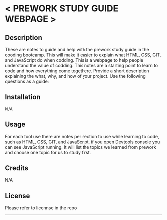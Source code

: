 # < PREWORK STUDY GUIDE WEBPAGE >

## Description

These are notes to guide and help with the prework study guide in the cooding bootcamp.
This will make it easier to explain what HTML, CSS, GIT, and JavaScript do when codding.
This is a webpage to help people understand the value of codding.
This notes are a starting point to learn to code and how everything come togethere. 
Provide a short description explaining the what, why, and how of your project. Use the following questions as a guide:



## Installation
N/A


## Usage
For each tool use there are notes per section to use while learning to code, such as HTML, CSS, GIT, and JavaScript. if you open Devtools console you can see JavaScript running.
It will list the topics we learned from prework and choose one topic for us to study first.




## Credits

N/A

## License

Please refer to licennse in the repo

---
